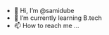 - 👋 Hi, I’m @samidube
- 🌱 I’m currently learning B.tech
- 📫 How to reach me ...

<!---
samidube/samidube is a ✨ special ✨ repository because its `README.md` (this file) appears on your GitHub profile.
You can click the Preview link to take a look at your changes.
--->
